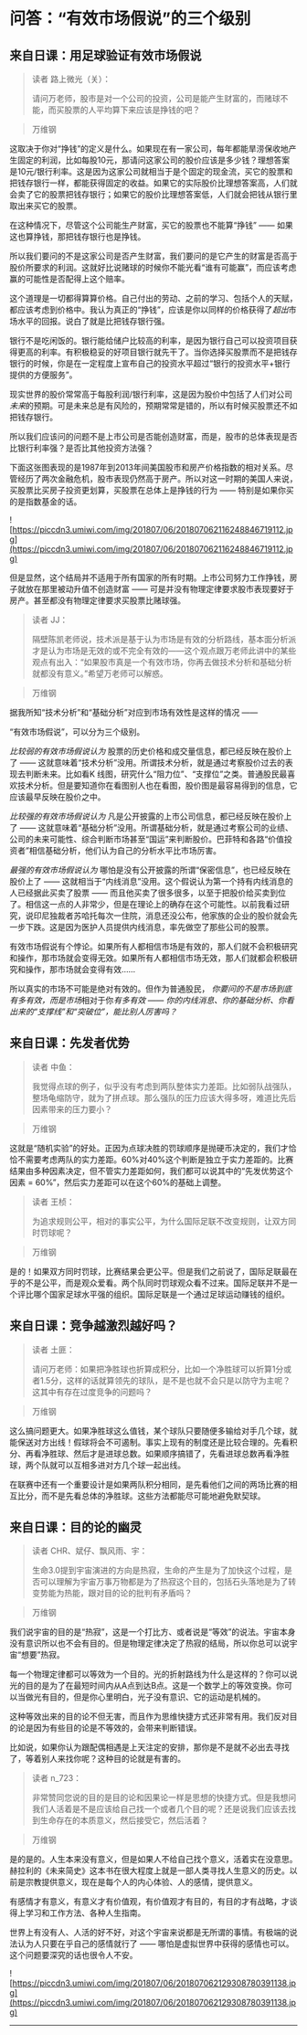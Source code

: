 # 问答：“有效市场假说”的三个级别

## 来自日课：用足球验证有效市场假说

> 读者 路上微光（关）：
> 
> 请问万老师，股市是对一个公司的投资，公司是能产生财富的，而赌球不能，而买股票的人平均算下来应该是挣钱的吧？

> 万维钢

这取决于你对“挣钱”的定义是什么。如果现在有一家公司，每年都能旱涝保收地产生固定的利润，比如每股10元，那请问这家公司的股价应该是多少钱？理想答案是10元/银行利率。这是因为这家公司就相当于是个固定的现金流，买它的股票和把钱存银行一样，都能获得固定的收益。如果它的实际股价比理想答案高，人们就会卖了它的股票把钱存银行；如果它的股价比理想答案低，人们就会把钱从银行里取出来买它的股票。

在这种情况下，尽管这个公司能生产财富，买它的股票也不能算“挣钱” —— 如果这也算挣钱，那把钱存银行也是挣钱。

所以我们要问的不是这家公司是否产生财富，我们要问的是它产生的财富是否高于股价所要求的利润。这就好比说赌球的时候你不能光看“谁有可能赢”，而应该考虑赢的可能性是否配得上这个赔率。

这个道理是一切都得算算价格。自己付出的劳动、之前的学习、包括个人的天赋，都应该考虑到价格中。我认为真正的“挣钱”，应该是你以同样的价格获得了*超出*市场水平的回报。说白了就是比把钱存银行强。

银行不是吃闲饭的。银行能给储户比较高的利率，是因为银行自己可以投资项目获得更高的利率。有积极稳妥的好项目银行就先干了。当你选择买股票而不是把钱存银行的时候，你是在一定程度上宣布自己的投资水平超过“银行的投资水平+银行提供的方便服务”。

现实世界的股价常常高于每股利润/银行利率，这是因为股价中包括了人们对公司*未来*的预期。可是未来总是有风险的，预期常常是错的，所以有时候买股票还不如把钱存银行。

所以我们应该问的问题不是上市公司是否能创造财富，而是，股市的总体表现是否比银行利率强？是否比其他投资方法强？

下面这张图表现的是1987年到2013年间美国股市和房产价格指数的相对关系。尽管经历了两次金融危机，股市表现仍然高于房产。所以对这一时期的美国人来说，买股票比买房子投资更划算，买股票在总体上是挣钱的行为 —— 特别是如果你买的是指数基金的话。

![https://piccdn3.umiwi.com/img/201807/06/201807062116248846719112.jpg](https://piccdn3.umiwi.com/img/201807/06/201807062116248846719112.jpg)

但是显然，这个结局并不适用于所有国家的所有时期。上市公司努力工作挣钱，房子就放在那里被动升值不创造财富 —— 可是并没有物理定律要求股市表现要好于房产。甚至都没有物理定律要求买股票比赌球强。

> 读者 JJ：
> 
> 隔壁陈凯老师说，技术派是基于认为市场是有效的分析路线，基本面分析派才是认为市场是无效的或不完全有效的——这个观点跟万老师此讲中的某些观点有出入：“如果股市真是一个有效市场，你再去做技术分析和基础分析就都没有意义。”希望万老师可以解惑。

> 万维钢

据我所知“技术分析”和“基础分析”对应到市场有效性是这样的情况 ——

“有效市场假说”，可以分为三个级别。

 *比较弱的有效市场假说认为* 股票的历史价格和成交量信息，都已经反映在股价上了 —— 这就意味着“技术分析”没用。所谓技术分析，就是通过考察股价过去的表现去判断未来。比如看K 线图，研究什么“阻力位”、“支撑位”之类。普通股民最喜欢技术分析。但是要知道你在看图别人也在看图，股价图是最容易得到的信息，它应该最早反映在股价之中。

 *比较强的有效市场假说认为* 凡是公开披露的上市公司信息，都已经反映在股价上了 —— 这就意味着“基础分析”没用。所谓基础分析，就是通过考察公司的业绩、公司的未来可能性、综合判断市场甚至“国运”来判断股价。巴菲特和各路“价值投资者”相信基础分析，他们认为自己的分析水平比市场厉害。

 *最强的有效市场假说认为* 哪怕是没有公开披露的所谓“保密信息”，也已经反映在股价上了 —— 这就相当于“内线消息”没用。这个假说认为第一个持有内线消息的人已经据此买卖了股票 —— 而且他买卖了很多很多，以至于把股价给买卖到位了。相信这一点的人非常少，但是在理论上的确存在这个可能性。以前我看过研究，说印尼独裁者苏哈托每次一住院，消息还没公布，他家族的企业的股价就会先一步下跌。这是因为医护人员提供内线消息，率先做空了那些公司的股票。

有效市场假说有个悖论。如果所有人都相信市场是有效的，那人们就不会积极研究和操作，那市场就会变得无效。如果所有人都相信市场无效，那人们就都会积极研究和操作，那市场就会变得有效……

所以真实的市场不可能是绝对有效的。但作为普通股民， *你要问的不是市场到底有多有效，而是市场*相对于你*有多有效 —— 你的内线消息、你的基础分析、你看出来的“支撑线”和“突破位”，能比别人厉害吗？*

## 来自日课：先发者优势

> 读者 中鱼：
> 
> 我觉得点球的例子，似乎没有考虑到两队整体实力差距。比如弱队战强队，整场龟缩防守，就为了拼点球。那么强队的压力应该大得多呀，难道比先后因素带来的压力要小？

> 万维钢

这就是“随机实验”的好处。正因为点球决胜的罚球顺序是抛硬币决定的，我们才恰恰不需要考虑两队的实力差距。60%对40%这个判断是独立于实力差距的。比赛结果由多种因素决定，但不管实力差距如何，我们都可以说其中的“先发优势这个因素 = 60%”，然后实力差距可以在这个60%的基础上调整。

> 读者 王桢：
> 
> 为追求规则公平，相对的事实公平，为什么国际足联不改变规则，让双方同时罚球呢？

> 万维钢

是的！如果双方同时罚球，比赛结果会更公平。但是我们之前说了，国际足联最在乎的不是公平，而是观众爱看。两个队同时罚球观众看不过来。国际足联并不是一个评比哪个国家足球水平强的组织。国际足联是一个通过足球运动赚钱的组织。

## 来自日课：竞争越激烈越好吗？

> 读者 土匪：
> 
> 请问万老师：如果把净胜球也折算成积分，比如一个净胜球可以折算1分或者1.5分，这样的话就算领先的球队，是不是也就不会只是以防守为主呢？这其中有存在过度竞争的问题吗？

> 万维钢

这么搞问题更大。如果净胜球这么值钱，某个球队只要随便多输给对手几个球，就能保送对方出线！假球将会不可遏制。事实上现有的制度还是比较合理的。先看积分、再看净胜球、然后才是进球总数。如果顺序搞错了，先看进球总数再看净胜球，两个队就可以互相多进对方几个球一起出线。

在联赛中还有一个重要设计是如果两队积分相同，是先看他们之间的两场比赛的相互比分，而不是先看总体的净胜球。这些方法都能尽可能地避免默契球。

## 来自日课：目的论的幽灵

> 读者 CHR、斌仔、飘风雨、宇：
> 
> 生命3.0提到宇宙演进的方向是热寂，生命的产生是为了加快这个过程，是否可以理解为宇宙万事万物都是为了热寂这个目的，包括石头落地是为了转变势能为热能，跟对目的论的批判有矛盾吗？

> 万维钢

我们说宇宙的目的是“热寂”，这是一个打比方、或者说是“等效”的说法。宇宙本身没有意识所以也不会有目的。但是物理定律决定了热寂的结局，所以你总可以说宇宙“想要”热寂。

每一个物理定律都可以等效为一个目的。光的折射路线为什么是这样的？你可以说光的目的是为了在最短时间内从A点到达B点。这是一个数学上的等效变换。你可以当做光有目的，但是你心里明白，光子没有意识、它的运动是机械的。

这种等效出来的目的论不但无害，而且作为思维快捷方式还非常有用。我们反对目的论是因为有些目的论是不等效的，会带来判断错误。

比如说，如果你认为跟配偶相遇是上天注定的安排，那你是不是就不必出去寻找了，等着别人来找你呢？这种目的论就是有害的。

> 读者 n_723：
> 
> 非常赞同您说的目的是目的论和因果论一样是思想的快捷方式。但是我想问我们人活着是不是应该给自己找一个或者几个目的呢？还是说我们应该去找到生命存在的本质意义，然后接受它，然后活着？

> 万维钢

是的是的。人生本来没有意义，但是如果人不给自己找个意义，活着实在没意思。赫拉利的《未来简史》这本书在很大程度上就是一部人类寻找人生意义的历史。以前是宗教提供意义，现在是每个人的内心体验、人的感情，提供意义。

有感情才有意义，有意义才有价值观，有价值观才有目的，有目的才有战略，才谈得上学习和工作方法、各种人生指南。

世界上有没有人、人活的好不好，对这个宇宙来说都是无所谓的事情。有极端的说法认为人只要在乎自己的感情就行了 —— 哪怕是虚拟世界中获得的感情也可以。这个问题要深究的话也很令人不安。

![https://piccdn3.umiwi.com/img/201807/06/201807062129308780391138.jpg](https://piccdn3.umiwi.com/img/201807/06/201807062129308780391138.jpg)

---
